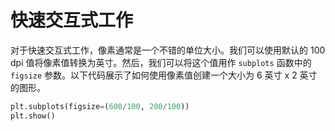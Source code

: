 # 快速交互式工作

对于快速交互式工作，像素通常是一个不错的单位大小。我们可以使用默认的 100 dpi 值将像素值转换为英寸。然后，我们可以将这个值用作 `subplots` 函数中的 `figsize` 参数。以下代码展示了如何使用像素值创建一个大小为 6 英寸 x 2 英寸的图形。

```python
plt.subplots(figsize=(600/100, 200/100))
plt.show()
```
